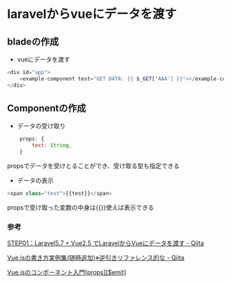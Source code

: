 # laravelからvueにデータを渡す

## bladeの作成

- vueにデータを渡す

```php
<div id="app">
    <example-component test="GET DATA: {{ $_GET['AAA'] }}"></example-component>
</div>
```

## Componentの作成

- データの受け取り

```javascript
    props: {
        test: String,
    }
```

propsでデータを受けとることができ、受け取る型も指定できる

- データの表示

```php
<span class="test">{{test}}</span>
```
propsで受け取った変数の中身は{{}}使えば表示できる

### 参考

[STEP01：Laravel5\.7 \+ Vue2\.5 でLaravelからVueにデータを渡す \- Qiita](https://qiita.com/nobu-maple/items/a704fe70809b0394b5c9)

[Vue\.jsの書き方実例集\(随時追加\)※逆引きリファレンス的な \- Qiita](https://qiita.com/Yorinton/items/a0144c34e4edb0777493)

[Vue\.jsのコンポーネント入門\[props\]\[$emit\]](https://noumenon-th.net/programming/2019/02/22/component/)